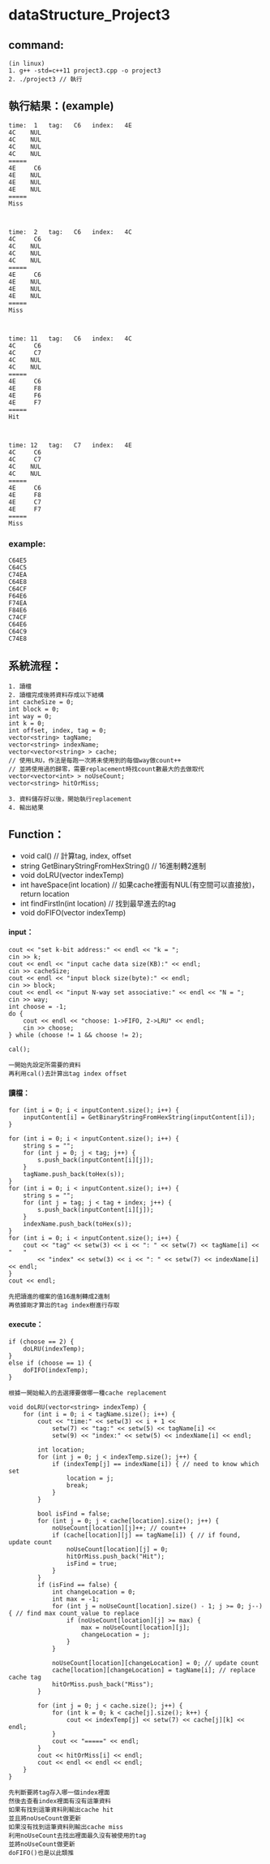 # dataStructure_Project3
## command:
	(in linux)
	1. g++ -std=c++11 project3.cpp -o project3
	2. ./project3 // 執行

## 執行結果：(example)
	time:  1   tag:   C6   index:   4E
	4C    NUL
	4C    NUL
	4C    NUL
	4C    NUL
	=====
	4E     C6
	4E    NUL
	4E    NUL
	4E    NUL
	=====
	Miss



	time:  2   tag:   C6   index:   4C
	4C     C6
	4C    NUL
	4C    NUL
	4C    NUL
	=====
	4E     C6
	4E    NUL
	4E    NUL
	4E    NUL
	=====
	Miss



	time: 11   tag:   C6   index:   4C
	4C     C6
	4C     C7
	4C    NUL
	4C    NUL
	=====
	4E     C6
	4E     F8
	4E     F6
	4E     F7
	=====
	Hit



	time: 12   tag:   C7   index:   4E
	4C     C6
	4C     C7
	4C    NUL
	4C    NUL
	=====
	4E     C6
	4E     F8
	4E     C7
	4E     F7
	=====
	Miss
	
### example:
	C64E5
	C64C5
	C74EA
	C64E8
	C64CF
	F64E6
	F74EA
	F84E6
	C74CF
	C64E6
	C64C9
	C74E8

## 系統流程：
	1. 讀檔
	2. 讀檔完成後將資料存成以下結構
	int cacheSize = 0;
	int block = 0;
	int way = 0;
	int k = 0;
	int offset, index, tag = 0;
	vector<string> tagName;
	vector<string> indexName;
	vector<vector<string> > cache;
	// 使用LRU，作法是每跑一次將未使用到的每個way做count++
	// 並將使用過的歸零，需要replacement時找count數最大的去做取代
	vector<vector<int> > noUseCount;
	vector<string> hitOrMiss;
	
	3. 資料儲存好以後，開始執行replacement
	4. 輸出結果

## Function：

* void cal() // 計算tag, index, offset
* string GetBinaryStringFromHexString() // 16進制轉2進制
* void doLRU(vector<string> indexTemp)
* int haveSpace(int location) // 如果cache裡面有NUL(有空間可以直接放)，return location
* int findFirstIn(int location) // 找到最早進去的tag
* void doFIFO(vector<string> indexTemp)

#### input：
	cout << "set k-bit address:" << endl << "k = ";
	cin >> k;
	cout << endl << "input cache data size(KB):" << endl;
	cin >> cacheSize;
	cout << endl << "input block size(byte):" << endl;
	cin >> block;
	cout << endl << "input N-way set associative:" << endl << "N = ";
	cin >> way;
	int choose = -1;
	do {
		cout << endl << "choose: 1->FIFO, 2->LRU" << endl;
		cin >> choose;
	} while (choose != 1 && choose != 2);
	
	cal();

	一開始先設定所需要的資料
	再利用cal()去計算出tag index offset

#### 讀檔：
	for (int i = 0; i < inputContent.size(); i++) {
		inputContent[i] = GetBinaryStringFromHexString(inputContent[i]);
	}

	for (int i = 0; i < inputContent.size(); i++) {
		string s = "";
		for (int j = 0; j < tag; j++) {
			s.push_back(inputContent[i][j]);
		}
		tagName.push_back(toHex(s));
	}
	for (int i = 0; i < inputContent.size(); i++) {
		string s = "";
		for (int j = tag; j < tag + index; j++) {
			s.push_back(inputContent[i][j]);
		}
		indexName.push_back(toHex(s));
	}
	for (int i = 0; i < inputContent.size(); i++) {
		cout << "tag" << setw(3) << i << ": " << setw(7) << tagName[i] << "   "
			<< "index" << setw(3) << i << ": " << setw(7) << indexName[i] << endl;
	}
	cout << endl;
	
	先把讀進的檔案的值16進制轉成2進制
	再依據剛才算出的tag index樹進行存取
	
#### execute：
	if (choose == 2) {
		doLRU(indexTemp);
	}
	else if (choose == 1) {
		doFIFO(indexTemp);
	}
	
	根據一開始輸入的去選擇要做哪一種cache replacement

	void doLRU(vector<string> indexTemp) {
		for (int i = 0; i < tagName.size(); i++) {
			cout << "time:" << setw(3) << i + 1 <<
				setw(7) << "tag:" << setw(5) << tagName[i] <<
				setw(9) << "index:" << setw(5) << indexName[i] << endl;

			int location;
			for (int j = 0; j < indexTemp.size(); j++) {
				if (indexTemp[j] == indexName[i]) { // need to know which set
					location = j;
					break;
				}
			}

			bool isFind = false;
			for (int j = 0; j < cache[location].size(); j++) {
				noUseCount[location][j]++; // count++
				if (cache[location][j] == tagName[i]) { // if found, update count
					noUseCount[location][j] = 0;
					hitOrMiss.push_back("Hit");
					isFind = true;
				}
			}
			if (isFind == false) {
				int changeLocation = 0;
				int max = -1;
				for (int j = noUseCount[location].size() - 1; j >= 0; j--) { // find max count_value to replace
					if (noUseCount[location][j] >= max) {
						max = noUseCount[location][j];
						changeLocation = j;
					}
				}

				noUseCount[location][changeLocation] = 0; // update count
				cache[location][changeLocation] = tagName[i]; // replace cache tag
				hitOrMiss.push_back("Miss");
			}

			for (int j = 0; j < cache.size(); j++) {
				for (int k = 0; k < cache[j].size(); k++) {
					cout << indexTemp[j] << setw(7) << cache[j][k] << endl;
				}
				cout << "=====" << endl;
			}
			cout << hitOrMiss[i] << endl;
			cout << endl << endl << endl;
		}
	}

	先判斷要將tag存入哪一個index裡面
	然後去查看index裡面有沒有這筆資料
	如果有找到這筆資料則輸出cache hit
	並且將noUseCount做更新
	如果沒有找到這筆資料則輸出cache miss
	利用noUseCount去找出裡面最久沒有被使用的tag
	並將noUseCount做更新
	doFIFO()也是以此類推
